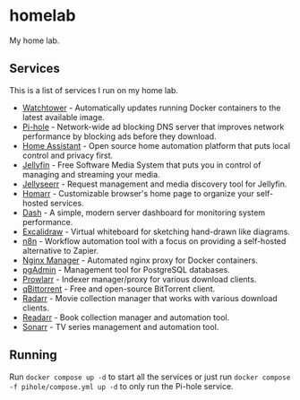 # homelab

My home lab.

## Services

This is a list of services I run on my home lab.

- [Watchtower](https://github.com/containrrr/watchtower) - Automatically updates
running Docker containers to the latest available image.
- [Pi-hole](https://pi-hole.net/) - Network-wide ad blocking DNS server that
improves network performance by blocking ads before they download.
- [Home Assistant](https://www.home-assistant.io/) - Open source home automation platform that puts local control and privacy first.
- [Jellyfin](https://jellyfin.org/) - Free Software Media System that puts you in control of managing and streaming your media.
- [Jellyseerr](https://github.com/Fallenbagel/jellyseerr) - Request management and media discovery tool for Jellyfin.
- [Homarr](https://homarr.dev/) - Customizable browser's home page to organize your self-hosted services.
- [Dash](https://github.com/MauriceNino/dashdot) - A simple, modern server dashboard for monitoring system performance.
- [Excalidraw](https://excalidraw.com/) - Virtual whiteboard for sketching hand-drawn like diagrams.
- [n8n](https://n8n.io/) - Workflow automation tool with a focus on providing a self-hosted alternative to Zapier.
- [Nginx Manager](https://github.com/nginx-proxy/nginx-proxy) - Automated nginx proxy for Docker containers.
- [pgAdmin](https://www.pgadmin.org/) - Management tool for PostgreSQL databases.
- [Prowlarr](https://github.com/Prowlarr/Prowlarr) - Indexer manager/proxy for various download clients.
- [qBittorrent](https://www.qbittorrent.org/) - Free and open-source BitTorrent client.
- [Radarr](https://radarr.video/) - Movie collection manager that works with various download clients.
- [Readarr](https://readarr.com/) - Book collection manager and automation tool.
- [Sonarr](https://sonarr.tv/) - TV series management and automation tool.

## Running

Run `docker compose up -d` to start all the services or just run
`docker compose -f pihole/compose.yml up -d` to only run the Pi-hole service.
